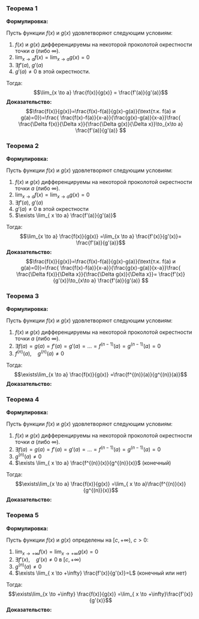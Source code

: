 
### Теорема 1
**Формулировка:**

Пусть функции $f(x)$ и $g(x)$ удовлетворяют следующим условиям:

1. $f(x)$ и $g(x)$ дифференцируемы на некоторой проколотой окрестности точки $a$ (либо $\infty$).
2. $\lim_{x \to a} f(x) = \lim_{x \to a} g(x) = 0$
3. $\exists f'(a),\ g'(a)$ 
4. $g'(a) \neq 0$ в этой окрестности.

Тогда:  $$\lim_{x \to a} \frac{f(x)}{g(x)} = \frac{f'(a)}{g'(a)}$$
**Доказательство:** $$\frac{f(x)}{g(x)}=\frac{f(x)-f(a)}{g(x)-g(a)}(\text{т.к. f(a) и g(a)=0})=\frac{ \frac{f(x)-f(a)}{x-a}}{\frac{g(x)-g(a)}{x-a}}\frac{ \frac{\Delta f(x)}{\Delta x}}{\frac{\Delta g(x)}{\Delta x}}\to_{x\to a} \frac{f'(a)}{g'(a)}
$$


### Теорема 2
**Формулировка:**

Пусть функции $f(x)$ и $g(x)$ удовлетворяют следующим условиям:

1. $f(x)$ и $g(x)$ дифференцируемы на некоторой проколотой окрестности точки $a$ (либо $\infty$).
2. $\lim_{x \to a} f(x) = \lim_{x \to a} g(x) = 0$
3. $\exists f'(a),\ g'(a)$ 
4. $g'(a) \neq 0$ в этой окрестности
5. $\exists \lim_{ x \to a} \frac{f'(a)}{g'(a)}$

Тогда:  $$\lim_{x \to a} \frac{f(x)}{g(x)} =\lim_{x \to a} \frac{f'(x)}{g'(x)}= \frac{f'(a)}{g'(a)}$$
**Доказательство:** $$\frac{f(x)}{g(x)}=\frac{f(x)-f(a)}{g(x)-g(a)}(\text{т.к. f(a) и g(a)=0})=\frac{ \frac{f(x)-f(a)}{x-a}}{\frac{g(x)-g(a)}{x-a}}\frac{ \frac{\Delta f(x)}{\Delta x}}{\frac{\Delta g(x)}{\Delta x}}= \frac{f'(x)}{g'(x)}\to_{x\to a} \frac{f'(a)}{g'(a)}
$$


### Теорема 3
**Формулировка:**

Пусть функции $f(x)$ и $g(x)$ удовлетворяют следующим условиям:

1. $f(x)$ и $g(x)$ дифференцируемы на некоторой проколотой окрестности точки $a$ (либо $\infty$).
2. $\exists f(a)=g(a)=f'(a)=g'(a)=\dots=f^{(n-1)}(a)=g^{(n-1)}(a)=0$ 
3. $f^{(n)}(a),\quad g^{(n)}(a) \neq 0$

Тогда:  $$\exists\lim_{x \to a} \frac{f(x)}{g(x)} =\frac{f^{(n)}(a)}{g^{(n)}(a)}$$
**Доказательство:**


### Теорема 4
**Формулировка:**

Пусть функции $f(x)$ и $g(x)$ удовлетворяют следующим условиям:

1. $f(x)$ и $g(x)$ дифференцируемы на некоторой проколотой окрестности точки $a$ (либо $\infty$).
2. $\exists f(a)=g(a)=f'(a)=g'(a)=\dots=f^{(n-1)}(a)=g^{(n-1)}(a)=0$ 
3. $g^{(n)}(a) \neq 0$
4. $\exists \lim_{ x \to a} \frac{f^{(n)}(x)}{g^{(n)}(x)}$ (конечный)

Тогда:  $$\exists\lim_{x \to a} \frac{f(x)}{g(x)} =\lim_{ x \to a}\frac{f^{(n)}(x)}{g^{(n)}(x)}$$
**Доказательство:**


### Теорема 5
**Формулировка:**

Пусть функции $f(x)$ и $g(x)$ определены на $[c,+\infty),\ c>0$:

1. $\lim_{x \to +\infty} f(x) = \lim_{x \to +\infty} g(x) = 0$
2. $\exists f'(x), \quad g'(x)\neq 0$ в $[c,+\infty)$ 
3. $g^{(n)}(a) \neq 0$
4. $\exists \lim_{ x \to +\infty} \frac{f'(x)}{g'(x)}=L$ (конечный или нет)

Тогда:  $$\exists\lim_{x \to +\infty} \frac{f(x)}{g(x)} =\lim_{ x \to +\infty}\frac{f'(x)}{g'(x)}$$
**Доказательство:**
